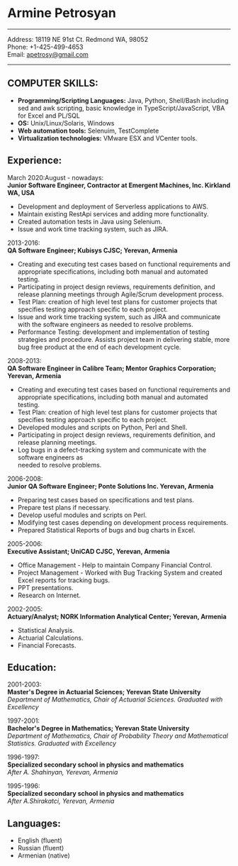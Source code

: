 <h1>Armine Petrosyan</h1>

<hr>

<p>
Address:                18119 NE 91st Ct. Redmond WA, 98052 <br>
Phone:                  +1-425-499-4653 <br>
Email:          <a href="mailto: apetrosy@gmail.com"> apetrosy@gmail.com </a> </p>

<hr>


<h2>COMPUTER SKILLS:</h2>
<ul>
<li> <strong>Programming/Scripting  Languages:</strong> Java, Python, Shell/Bash including sed and awk scripting, basic knowledge in TypeScript/JavaScript, VBA for Excel and PL/SQL </li>
<li> <strong>OS:</strong> Unix/Linux/Solaris, Windows </li>
<li> <strong>Web automation tools:</strong> Selenuim, TestComplete </li>
<li> <strong>Virtualization technologies:</strong> VMware ESX and VCenter tools. </li>
</ul>

<h2>Experience:</h2>

<p>March 2020:August - nowadays: <br>
  <strong>Junior Software Engineer, Contractor at Emergent Machines, Inc. Kirkland WA, USA</strong>  </p>
  <ul>
<li>Development and deployment of Serverless applications to AWS.  </li>
<li>Maintain existing RestApi services and adding more functionality.      </li>
<li>Created  automation tests in Java using Selenium.     </li>
<li>Issue and work time tracking system, such as JIRA. </li>
</ul>

<p>2013-2016: <br>
   <strong>QA Software Engineer; Kubisys CJSC; Yerevan, Armenia</strong>  </p>

<ul>
<li>Creating and executing test cases based on functional requirements and            appropriate  specifications, including both manual and automated testing.      </li>
<li>Participating in project design reviews, requirements definition, and release             planning meetings through Agile/Scrum development process.      </li>
<li>Test Plan: creation of high level test plans for customer projects that
    specifies testing approach specific to each project.      </li>
<li>Issue and work time tracking system, such as JIRA and communicate with the            software engineers as needed to resolve problems.        </li>
<li>Performance Testing: development and implementation of testing strategies and         procedure. Assists project team in delivering stable, more bug free             product at the  end of each development cycle.       </li>
</ul>

<p>2008-2013: <br>
  <strong>QA Software Engineer in Calibre Team; Mentor Graphics Corporation; Yerevan, Armenia</strong>  </p>

<ul>
<li>Creating and executing test cases based on functional requirements and appropriate        specifications, including both manual and automated testing.  </li>
<li>Test Plan: creation of high level test plans for customer projects that specifies         testing approach specific to each project.  </li>
<li>Developed modules and scripts on Python, Perl and Shell.  </li>
<li>Participating in project design reviews, requirements definition, and release planning    meetings.  </li>
<li>Log bugs in a defect-tracking system and communicate with the software engineers as <br>
needed to resolve problems.  </li>
</ul>

<p>2006-2008: <br>
  <strong>Junior QA Software Engineer; Ponte Solutions Inc. Yerevan, Armenia</strong></p>

<ul>
<li>Preparing test cases based on specifications and test plans.  </li>
<li>Prepare test plans if necessary.  </li>
<li>Develop useful modules and scripts on Perl.  </li>
<li>Modifying test cases depending on development process requirements.  </li>
<li>Prepared Statistical Reports of bugs and bug charts in Excel.  </li>
</ul>

<p>2005-2006: <br>
 <strong>Executive Assistant; UniCAD CJSC, Yerevan, Armenia</strong>  </p>

<ul>
<li>Office Management - Help to maintain Company Financial Control.  </li>
<li>Project Management - Worked with Bug Tracking System and created Excel reports for tracking bugs.  </li>
<li>PPT presentations.  </li>
<li>Research on Internet.  </li>
</ul>

<p>2002-2005: <br>
 <strong>Actuary/Analyst; NORK Information Analytical Center; Yerevan, Armenia</strong>  </p>

<ul>
<li>Statistical Analysis.</li>
<li>Actuarial Calculations.</li>
<li>Financial Forecasts.  </li>
</ul>

<h2>Education:</h2>

<p>2001-2003: <br>
<strong>Master's Degree in Actuarial Sciences; Yerevan State University</strong> <br>
<em>Department of Mathematics, Chair of Actuarial Sciences. Graduated with Excellency</em>  </p>

<p>1997-2001: <br>
 <strong>Bachelor's Degree in Mathematics; Yerevan State University</strong> <br>
 <em>Department of Mathematics, Chair of Probability Theory and Mathematical Statistics.</em>
 <em>Graduated with Excellency</em>
 </p>

<p>1996-1997: <br>
 <strong>Specialized secondary school in physics and mathematics</strong> <br>
 <em>After A. Shahinyan, Yerevan, Armenia</em>
</p>

<p>1995-1996: <br>
<strong>Specialized secondary school in physics and mathematics</strong> <br>
<em>After A.Shirakatci, Yerevan, Armenia</em>  </p>

<h2>Languages:</h2>

<ul>
 <li>English (fluent)    </li>
 <li>Russian (fluent)    </li>
 <li>Armenian (native)  </li>
</ul>
